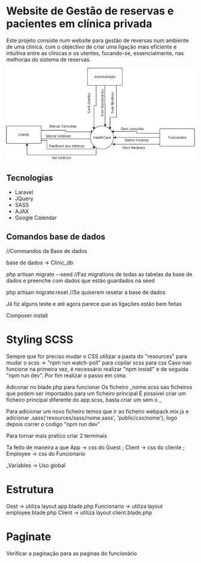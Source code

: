 # Website de Gestão de reservas e pacientes em clínica privada 

Este projeto consiste num website para gestão de reversas num ambiente de uma clinica, com o objectivo de criar uma ligação mais eficiente e intuitiva entre  as  clinicas  e  os  utentes,  focando-se,  essencialmente,  nas  melhorias do sistema de reservas. 

![alt text](https://github.com/RicardoJardim/GestaoDeReservas/blob/main/diagramacontextual.png "Diagrama")

## Tecnologias
- Laravel
- JQuery
- SASS
- AJAX
- Google Calendar

## Comandos base de dados
//Commandos da Base de dados

base de dados -> Clinic_db

php artisan migrate --seed //Faz migrations de todas as tabelas da base de dados e preenche com dados que estão guardados na seed

php artisan migrate:reset //Se quiserem resetar a base de dados

Já fiz alguns teste e até agora parece que as ligações estão bem feitas

Composer install
# Styling SCSS

<!-- STYLING SCSS -->

Sempre que for preciso mudar o CSS utilizar a pasta do "resources" para mudar o scss -> "npm run watch-poll" para copilar scss para css
Caso nao funcione na primeira vez, é necessário realizar "npm install" e de seguida "npm run dev". Por fim realizar o passo em cima.

Adiconar no blade.php <!-- <link href="{{ mix('/css/app.css') }}" rel="stylesheet"> --> para funcionar
Os ficheiro _nome.scss sao ficheiros que podem ser importados para um ficheiro principal
É possivel criar um ficheiro principal diferente do app.scss, basta criar um sem o _

Para adicionar um novo ficheiro temos que ir ao ficheiro webpack.mix.js e adicionar .sass('resources/sass/nome.sass', 'public/css/nome'); logo depois correr o codigo "npm run dev"

Para tornar mais pratico criar 2 terminais

Ta feito de maneira a que App -> css do Guest ; Client -> css do cliente ; Employee -> css do Funcionario

\_Variables -> Uso global

# Estrutura

Gest -> utiliza layout app.blade.php
Funcionario -> utiliza layout employee.blade.php
Client -> utiliza layout client.blade.php

# Paginate

Verificar a paginação para as paginas do funcionário
